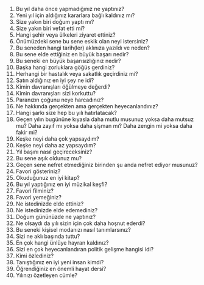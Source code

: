 1. Bu yıl daha önce yapmadığınız ne yaptınız?
2. Yeni yıl için aldığınız kararlara bağlı kaldınız mı?
3. Size yakın biri doğum yaptı mı?
4. Size yakın biri vefat etti mi?
5. Hangi şehir veya ülkeleri ziyaret ettiniz?
6. Önümüzdeki sene bu sene eskik olan neyi istersiniz?
7. Bu seneden hangi tarih(ler) aklınıza yazıldı ve neden?
8. Bu sene elde ettiğiniz en büyük başarı nedir?
9. Bu seneki en büyük başarısızlığınız nedir?
10. Başka hangi zorluklara göğüs gerdiniz?
11. Herhangi bir hastalık veya sakatlık geçirdiniz mi?
12. Satın aldığınız en iyi şey ne idi?
13. Kimin davranışları öğülmeye değerdi?
14. Kimin davranışları sizi korkuttu?
15. Paranızın çoğunu neye harcadınız?
16. Ne hakkında gerçekten ama gerçekten heyecanlandınız?
17. Hangi şarkı size hep bu yılı hatırlatacak?
18. Geçen yılın bugününe kıyasla daha mutlu musunuz yoksa daha mutsuz mu? Daha zayıf mı yoksa daha şişman mı? Daha zengin mi yoksa daha fakir mi?
19. Keşke neyi daha çok yapsaydım?
20. Keşke neyi daha az yapsaydım?
21. Yıl başını nasıl geçireceksiniz?
22. Bu sene aşık oldunuz mu?
23. Geçen sene nefret etmediğiniz birinden şu anda nefret ediyor musunuz?
24. Favori gösteriniz?
25. Okuduğunuz en iyi kitap?
26. Bu yıl yaptığınız en iyi müzikal keşfi?
27. Favori filminiz?
28. Favori yemeğiniz?
29. Ne istedinizde elde ettiniz?
30. Ne istedinizde elde edemediniz?
31. Doğum gününüzde ne yaptınız?
32. Ne olsaydı da yılı sizin için çok daha hoşnut ederdi?
33. Bu seneki kişisel modanızı nasıl tanımlarsınız?
34. Sizi ne	aklı başında tuttu?
35. En çok hangi ünlüye hayran kaldınız?
36. Sizi en çok heyecanlandıran politik gelişme hangisi idi?
37. Kimi özlediniz?
38. Tanıştığınız en iyi yeni insan kimdi?
39. Öğrendiğiniz en önemli hayat dersi?
40. Yılınızı özetleyen cümle?
